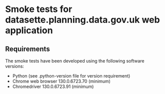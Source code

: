 # Smoke tests for datasette.planning.data.gov.uk web application

## Requirements

The smoke tests have been developed using the following software versions:

 * Python (see .python-version file for version requirement)
 * Chrome web browser 130.0.6723.70 (minimum)
 * Chromedriver 130.0.6723.91 (minimum)

